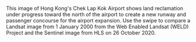 This image of Hong Kong's Chek Lap Kok Airport shows land reclamation under progress toward the north of the airport to create a new runway and passenger concourse for the airport expansion. Use the swipe to compare a Landsat image from 1 January 2000 from the Web Enabled Landsat (WELD) Project and the Sentinel image from HLS on 26 October 2020.